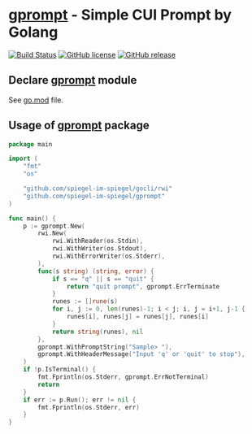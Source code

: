 # [gprompt] - Simple CUI Prompt by Golang

[![Build Status](https://travis-ci.org/spiegel-im-spiegel/gprompt.svg?branch=master)](https://travis-ci.org/spiegel-im-spiegel/gprompt)
[![GitHub license](http://img.shields.io/badge/license-MIT-blue.svg)](https://raw.githubusercontent.com/spiegel-im-spiegel/gprompt/master/LICENSE)
[![GitHub release](http://img.shields.io/github/release/spiegel-im-spiegel/gprompt.svg)](https://github.com/spiegel-im-spiegel/gprompt/releases/latest)

## Declare [gprompt] module

See [go.mod](https://github.com/spiegel-im-spiegel/gprompt/blob/master/go.mod) file. 

## Usage of [gprompt] package

```go
package main

import (
	"fmt"
	"os"

	"github.com/spiegel-im-spiegel/gocli/rwi"
	"github.com/spiegel-im-spiegel/gprompt"
)

func main() {
	p := gprompt.New(
		rwi.New(
			rwi.WithReader(os.Stdin),
			rwi.WithWriter(os.Stdout),
			rwi.WithErrorWriter(os.Stderr),
		),
		func(s string) (string, error) {
			if s == "q" || s == "quit" {
				return "quit prompt", gprompt.ErrTerminate
			}
			runes := []rune(s)
			for i, j := 0, len(runes)-1; i < j; i, j = i+1, j-1 {
				runes[i], runes[j] = runes[j], runes[i]
			}
			return string(runes), nil
		},
		gprompt.WithPromptString("Sample> "),
		gprompt.WithHeaderMessage("Input 'q' or 'quit' to stop"),
	)
	if !p.IsTerminal() {
		fmt.Fprintln(os.Stderr, gprompt.ErrNotTerminal)
		return
	}
	if err := p.Run(); err != nil {
		fmt.Fprintln(os.Stderr, err)
	}
}
```

[gprompt]: https://github.com/spiegel-im-spiegel/gprompt "spiegel-im-spiegel/gprompt: Simple CUI Prompt by Golang"
